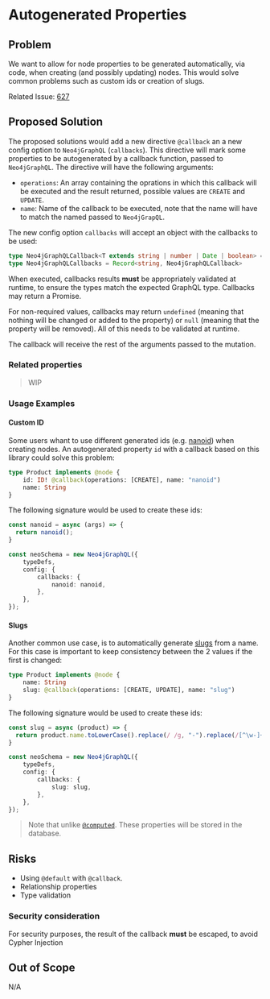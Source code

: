 # Autogenerated Properties

## Problem
We want to allow for node properties to be generated automatically, via code, when creating (and possibly updating) nodes. 
This would solve common problems such as custom ids or creation of slugs.

Related Issue: [627](https://github.com/neo4j/graphql/issues/627)

## Proposed Solution
The proposed solutions would add a new directive `@callback` an a new config option to `Neo4jGraphQL` (`callbacks`). This directive will mark some properties
to be autogenerated by a callback function, passed to `Neo4jGraphQL`. The directive will have the following arguments:
* `operations`: An array containing the oprations in which this callback will be executed and the result returned, possible values are `CREATE` and `UPDATE`.
* `name`: Name of the callback to be executed, note that the name will have to match the named passed to `Neo4jGrapQL`.

The new config option `callbacks` will accept an object with the callbacks to be used:
```typescript
type Neo4jGraphQLCallback<T extends string | number | Date | boolean> = (args: Record<string, any>) => T | undefined | null | Promise<T | undefined | null>;
type Neo4jGraphQLCallbacks = Record<string, Neo4jGraphQLCallback>
```

When executed, callbacks results **must** be appropriately validated at runtime, to ensure the types match the expected GraphQL type. Callbacks may return 
a Promise.

For non-required values, callbacks may return `undefined` (meaning that nothing will be changed or added to the property) or `null` (meaning that the property 
will be removed). All of this needs to be validated at runtime.

The callback will receive the rest of the arguments passed to the mutation.

### Related properties

> WIP

### Usage Examples

#### Custom ID
Some users whant to use different generated ids (e.g. [nanoid](https://www.npmjs.com/package/nanoid)) when creating nodes. 
An autogenerated property `id` with a callback based on this library could solve this problem:

```graphql
type Product implements @node {
    id: ID! @callback(operations: [CREATE], name: "nanoid")
    name: String
}
```

The following signature would be used to create these ids:

```typescript
const nanoid = async (args) => {
  return nanoid();
}

const neoSchema = new Neo4jGraphQL({
    typeDefs,
    config: {
        callbacks: {
            nanoid: nanoid,
        },
    },
});
```

#### Slugs
Another common use case, is to automatically generate [slugs](https://en.wikipedia.org/wiki/Clean_URL#Slug) from a name. For this case is important 
to keep consistency between the 2 values if the first is changed:


```graphql
type Product implements @node {
    name: String
    slug: @callback(operations: [CREATE, UPDATE], name: "slug")
}
```

The following signature would be used to create these ids:

```typescript
const slug = async (product) => {
  return product.name.toLowerCase().replace(/ /g, "-").replace(/[^\w-]+/g,'')
}

const neoSchema = new Neo4jGraphQL({
    typeDefs,
    config: {
        callbacks: {
            slug: slug,
        },
    },
});
```

> Note that unlike [`@computed`](https://neo4j.com/docs/graphql-manual/current/custom-resolvers/#custom-resolvers-computed). 
These properties will be stored in the database.

## Risks

* Using `@default` with `@callback`.
* Relationship properties
* Type validation

### Security consideration

For security purposes, the result of the callback **must** be escaped, to avoid Cypher Injection

## Out of Scope

N/A
